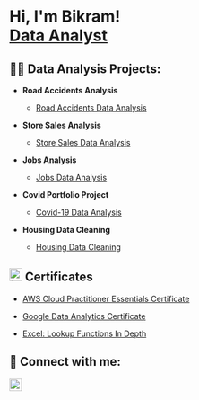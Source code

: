 <h1>Hi, I'm Bikram! <br/><a href="https://github.com/bikram-karki/">Data Analyst</a>
<h2>👨‍💻 Data Analysis Projects:</h2>

- <b>Road Accidents Analysis</b>
  - [Road Accidents Data Analysis](https://public.tableau.com/app/profile/bikram.karki/viz/RoadAccidentsAnalysis_17421135737430/AccidentsDashboard)

- <b>Store Sales Analysis</b>
  - [Store Sales Data Analysis](https://public.tableau.com/app/profile/bikram.karki/viz/StoreSalesAnalysis_17426368115520/Dashboard1)

- <b>Jobs Analysis</b>
  - [Jobs Data Analysis](https://public.tableau.com/app/profile/bikram.karki/viz/RoadAccidentsAnalysis_17421135737430/AccidentsDashboard)

- <b>Covid Portfolio Project</b>
  - [Covid-19 Data Analysis](https://github.com/bikram-karki/PortfolioProjects/blob/main/Covid%20Portfolio%20Project.sql)

- <b>Housing Data Cleaning</b>
  - [Housing Data Cleaning](https://github.com/bikram-karki/PortfolioProjects/blob/main/HousingDataCleaning.sql)

<h2><img width="23" height="23" alt="image" src="https://github.com/user-attachments/assets/adab694c-a711-4202-8522-a7838d91304c" />
 Certificates</h2>

- [AWS Cloud Practitioner Essentials Certificate](https://imgur.com/a/LO62Ybo)
  
- [Google Data Analytics Certificate](https://imgur.com/a/RG1deVB)

- [Excel: Lookup Functions In Depth](https://imgur.com/a/KpQ2Uir)


<h2> 🤳 Connect with me:</h2>

[<img align="left" alt="JoshMadakor | LinkedIn" width="22px" src="https://upload.wikimedia.org/wikipedia/commons/8/81/LinkedIn_icon.svg" />][linkedin]

[linkedin]: (https://linkedin.com/in/bikramkarki)

